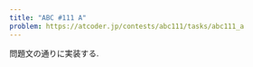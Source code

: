 ```yaml
---
title: "ABC #111 A"
problem: https://atcoder.jp/contests/abc111/tasks/abc111_a
---
```

問題文の通りに実装する.
